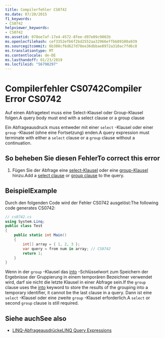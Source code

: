 ```yaml
---
title: Compilerfehler CS0742
ms.date: 07/20/2015
f1_keywords:
- CS0742
helpviewer_keywords:
- CS0742
ms.assetid: 078ee7af-17e4-4572-8fee-d97e09c9002b
ms.openlocfilehash: cef3352efb6f2bd2552aa32966effbb89100a939
ms.sourcegitcommit: 6b308cf6d627d78ee36dbbae8972a310ac7fd6c8
ms.translationtype: MT
ms.contentlocale: de-DE
ms.lasthandoff: 01/23/2019
ms.locfileid: "56798297"
---
```

# <a name="compiler-error-cs0742"></a><span data-ttu-id="ea8e6-102">Compilerfehler CS0742</span><span class="sxs-lookup"><span data-stu-id="ea8e6-102">Compiler Error CS0742</span></span>
<span data-ttu-id="ea8e6-103">Auf einen Abfragetext muss eine Select-Klausel oder Group-Klausel folgen.</span><span class="sxs-lookup"><span data-stu-id="ea8e6-103">A query body must end with a select clause or a group clause</span></span>  
  
 <span data-ttu-id="ea8e6-104">Ein Abfrageausdruck muss entweder mit einer `select` -Klausel oder einer `group` -Klausel (ohne eine Fortsetzung) enden.</span><span class="sxs-lookup"><span data-stu-id="ea8e6-104">A query expression must terminate with either a `select` clause or a `group` clause without a continuation.</span></span>  
  
## <a name="to-correct-this-error"></a><span data-ttu-id="ea8e6-105">So beheben Sie diesen Fehler</span><span class="sxs-lookup"><span data-stu-id="ea8e6-105">To correct this error</span></span>  
  
1.  <span data-ttu-id="ea8e6-106">Fügen Sie der Abfrage eine [select-Klausel](../../csharp/language-reference/keywords/select-clause.md) oder eine [group-Klausel](../../csharp/language-reference/keywords/group-clause.md) hinzu.</span><span class="sxs-lookup"><span data-stu-id="ea8e6-106">Add a [select clause](../../csharp/language-reference/keywords/select-clause.md) or [group clause](../../csharp/language-reference/keywords/group-clause.md) to the query.</span></span>  
  
## <a name="example"></a><span data-ttu-id="ea8e6-107">Beispiel</span><span class="sxs-lookup"><span data-stu-id="ea8e6-107">Example</span></span>  
 <span data-ttu-id="ea8e6-108">Durch den folgenden Code wird der Fehler CS0742 ausgelöst:</span><span class="sxs-lookup"><span data-stu-id="ea8e6-108">The following code generates CS0742:</span></span>  
  
```csharp  
// cs0742.cs  
using System.Linq;  
public class Test  
{  
    public static int Main()  
    {  
        int[] array = { 1, 2, 3 };  
        var query = from num in array; // CS0742  
        return 1;  
    }  
}  
```  
  
 <span data-ttu-id="ea8e6-109">Wenn in der `group` -Klausel das [into](../../csharp/language-reference/keywords/into.md) -Schlüsselwort zum Speichern der Ergebnisse der Gruppierung in einem temporären Bezeichner verwendet wird, darf sie nicht die letzte Klausel in einer Abfrage sein.</span><span class="sxs-lookup"><span data-stu-id="ea8e6-109">If the `group` clause uses the [into](../../csharp/language-reference/keywords/into.md) keyword to store the results of the grouping into a temporary identifier, it cannot be the last clause in a query.</span></span> <span data-ttu-id="ea8e6-110">Dann ist eine `select` -Klausel oder eine zweite `group` -Klausel erforderlich.</span><span class="sxs-lookup"><span data-stu-id="ea8e6-110">A `select` or second `group` clause is still required.</span></span>  
  
## <a name="see-also"></a><span data-ttu-id="ea8e6-111">Siehe auch</span><span class="sxs-lookup"><span data-stu-id="ea8e6-111">See also</span></span>

- [<span data-ttu-id="ea8e6-112">LINQ-Abfrageausdrücke</span><span class="sxs-lookup"><span data-stu-id="ea8e6-112">LINQ Query Expressions</span></span>](../../csharp/programming-guide/linq-query-expressions/index.md)
